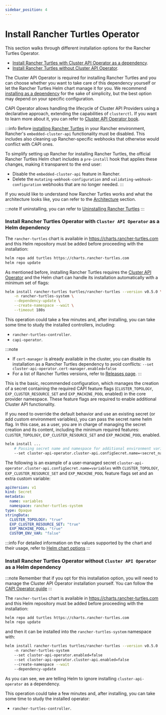 ```yaml
---
sidebar_position: 4
---
```


# Install Rancher Turtles Operator

This section walks through different installation options for the Rancher Turtles Operator.
- [Install Rancher Turtles with Cluster API Operator as a dependency](#install-rancher-turtles-operator-with-cluster-api-operator-as-a-helm-dependency).
- [Install Rancher Turtles without Cluster API Operator](#install-rancher-turtles-operator-without-cluster-api-operator-as-a-helm-dependency).

The Cluster API Operator is required for installing Rancher Turtles and you can choose whether you want to take care of this dependency yourself or let the Rancher Turtles Helm chart manage it for you. We recommend [installing as a dependency](#install-rancher-turtles-operator-with-cluster-api-operator-as-a-helm-dependency) for the sake of simplicity, but the best option may depend on your specific configuration.

CAPI Operator allows handling the lifecycle of Cluster API Providers using a declarative approach, extending the capabilities of `clusterctl`. If you want to learn more about it, you can refer to [Cluster API Operator book](https://cluster-api-operator.sigs.k8s.io/). 

:::info
Before [installing Rancher Turtles](#install-rancher-turtles-operator-with-cluster-api-operator-as-a-helm-dependency) in your Rancher environment, Rancher's `embedded-cluster-api` functionality must be disabled. This includes also cleaning up Rancher-specific webhooks that otherwise would conflict with CAPI ones.

To simplify setting up Rancher for installing Rancher Turtles, the official Rancher Turtles Helm chart includes a `pre-install` hook that applies these changes, making it transparent to the end user:
- Disable the `embedded-cluster-api` feature in Rancher.
- Delete the `mutating-webhook-configuration` and `validating-webhook-configuration` webhooks that are no longer needed.
:::

If you would like to understand how Rancher Turtles works and what the architecture looks like, you can refer to the [Architecture](../reference-guides/architecture/intro.md) section.

:::note
If uninstalling, you can refer to [Uninstalling Rancher Turtles](./uninstall_turtles_operator.md)
:::

### Install Rancher Turtles Operator with `Cluster API Operator` as a Helm dependency

The `rancher-turtles` chart is available in https://charts.rancher-turtles.com and this Helm repository must be added before proceeding with the installation:

```bash
helm repo add turtles https://charts.rancher-turtles.com
helm repo update
```

As mentioned before, installing Rancher Turtles requires the [Cluster API Operator](https://github.com/kubernetes-sigs/cluster-api-operator) and the Helm chart can handle its installation automatically with a minimum set of flags:

```bash
helm install rancher-turtles turtles/rancher-turtles --version v0.5.0 \
    -n rancher-turtles-system \
    --dependency-update \
    --create-namespace --wait \
    --timeout 180s
```

This operation could take a few minutes and, after installing, you can take some time to study the installed controllers, including:
- `rancher-turtles-controller`.
- `capi-operator`.

:::note
- If `cert-manager` is already available in the cluster, you can disable its installation as a Rancher Turtles dependency to avoid conflicts:
`--set cluster-api-operator.cert-manager.enabled=false`
- For a list of Rancher Turtles versions, refer to [Releases page](https://github.com/rancher-sandbox/rancher-turtles/releases).
:::

This is the basic, recommended configuration, which manages the creation of a secret containing the required CAPI feature flags (`CLUSTER_TOPOLOGY`, `EXP_CLUSTER_RESOURCE_SET` and `EXP_MACHINE_POOL` enabled) in the core provider namespace. These feature flags are required to enable additional Cluster API functionality.

If you need to override the default behavior and use an existing secret (or add custom environment variables), you can pass the secret name helm flag. In this case, as a user, you are in charge of managing the secret creation and its content, including the minimum required features: `CLUSTER_TOPOLOGY`, `EXP_CLUSTER_RESOURCE_SET` and `EXP_MACHINE_POOL` enabled.

```bash
helm install ...
    # Passing secret name and namespace for additional environment variables
    --set cluster-api-operator.cluster-api.configSecret.name=<secret_name>
```

The following is an example of a user-managed secret `cluster-api-operator.cluster-api.configSecret.name=variables` with `CLUSTER_TOPOLOGY`, `EXP_CLUSTER_RESOURCE_SET` and `EXP_MACHINE_POOL` feature flags set and an extra custom variable:

```yaml title="secret.yaml"
apiVersion: v1
kind: Secret
metadata:
  name: variables
  namespace: rancher-turtles-system
type: Opaque
stringData:
  CLUSTER_TOPOLOGY: "true"
  EXP_CLUSTER_RESOURCE_SET: "true"
  EXP_MACHINE_POOL: "true"
  CUSTOM_ENV_VAR: "false"
```

:::info
For detailed information on the values supported by the chart and their usage, refer to [Helm chart options](../reference-guides/rancher-turtles-chart/values)
:::

### Install Rancher Turtles Operator without `Cluster API Operator` as a Helm dependency

:::note
Remember that if you opt for this installation option, you will need to manage the Cluster API Operator installation yourself. You can follow the [CAPI Operator guide](../tasks/capi-operator/intro.md)
:::

The `rancher-turtles` chart is available in https://charts.rancher-turtles.com and this Helm repository must be added before proceeding with the installation:

```bash
helm repo add turtles https://charts.rancher-turtles.com
helm repo update
```

and then it can be installed into the `rancher-turtles-system` namespace with:

```bash
helm install rancher-turtles turtles/rancher-turtles --version v0.5.0
    -n rancher-turtles-system
    --set cluster-api-operator.enabled=false
    --set cluster-api-operator.cluster-api.enabled=false
    --create-namespace --wait
    --dependency-update
```

As you can see, we are telling Helm to ignore installing `cluster-api-operator` as a dependency.

This operation could take a few minutes and, after installing, you can take some time to study the installed operator:
- `rancher-turtles-controller`.
